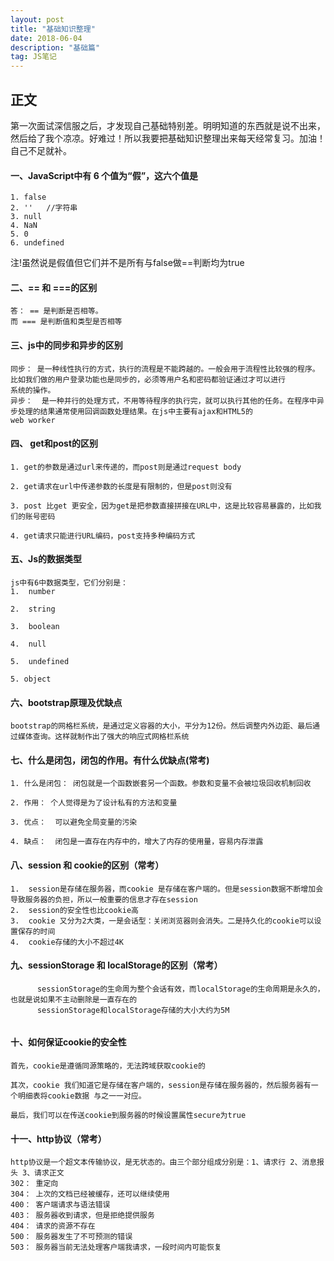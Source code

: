 ```yaml
---
layout: post
title: "基础知识整理"
date: 2018-06-04
description: "基础篇"
tag: JS笔记 
---
```


## 正文
  第一次面试深信服之后，才发现自己基础特别差。明明知道的东西就是说不出来，然后给了我个凉凉。好难过！所以我要把基础知识整理出来每天经常复习。加油！
  自己不足就补。
  #### 一、JavaScript中有 6 个值为“假”，这六个值是
```
1. false
2. ''   //字符串
3. null
4. NaN
5. 0
6. undefined
```
注!虽然说是假值但它们并不是所有与false做==判断均为true
<br>

 #### 二、== 和 ===的区别
 ```
 答： == 是判断是否相等。
 而 === 是判断值和类型是否相等
 
 ```
#### 三、js中的同步和异步的区别
```
同步： 是一种线性执行的方式，执行的流程是不能跨越的。一般会用于流程性比较强的程序。比如我们做的用户登录功能也是同步的，必须等用户名和密码都验证通过才可以进行
系统的操作。
异步：  是一种并行的处理方式，不用等待程序的执行完，就可以执行其他的任务。在程序中异步处理的结果通常使用回调函数处理结果。在js中主要有ajax和HTML5的
web worker
```
#### 四、 get和post的区别

```
1. get的参数是通过url来传递的，而post则是通过request body 

2. get请求在url中传递参数的长度是有限制的，但是post则没有

3. post 比get 更安全，因为get是把参数直接拼接在URL中，这是比较容易暴露的，比如我们的账号密码

4. get请求只能进行URL编码，post支持多种编码方式
```
#### 五、Js的数据类型

```
js中有6中数据类型，它们分别是：
1.  number

2.  string

3.  boolean

4.  null

5.  undefined

5. object

```

#### 六、bootstrap原理及优缺点

```
bootstrap的网格栏系统，是通过定义容器的大小，平分为12份。然后调整内外边距、最后通过媒体查询。这样就制作出了强大的响应式网格栏系统

```

#### 七、什么是闭包，闭包的作用。有什么优缺点(常考)

```
1. 什么是闭包： 闭包就是一个函数嵌套另一个函数。参数和变量不会被垃圾回收机制回收

2. 作用： 个人觉得是为了设计私有的方法和变量

3. 优点：  可以避免全局变量的污染

4. 缺点：  闭包是一直存在内存中的，增大了内存的使用量，容易内存泄露

```
#### 八、session 和 cookie的区别（常考）

```
1.  session是存储在服务器，而cookie 是存储在客户端的。但是session数据不断增加会导致服务器的负担，所以一般重要的信息才存在session
2.  session的安全性也比cookie高
3.  cookie 又分为2大类，一是会话型：关闭浏览器则会消失。二是持久化的cookie可以设置保存的时间
4.  cookie存储的大小不超过4K
```
#### 九、sessionStorage 和 localStorage的区别（常考）

```
      sessionStorage的生命周为整个会话有效，而localStorage的生命周期是永久的，也就是说如果不主动删除是一直存在的
      sessionStorage和localStorage存储的大小大约为5M


```
#### 十、如何保证cookie的安全性

```
首先，cookie是遵循同源策略的，无法跨域获取cookie的

其次，cookie 我们知道它是存储在客户端的，session是存储在服务器的，然后服务器有一个明细表将cookie数据 与之一一对应。

最后，我们可以在传送cookie到服务器的时候设置属性secure为true

```

#### 十一、http协议（常考）

```
http协议是一个超文本传输协议，是无状态的。由三个部分组成分别是：1、请求行 2、消息报头 3、请求正文 
302： 重定向
304： 上次的文档已经被缓存，还可以继续使用
400： 客户端请求与语法错误
403： 服务器收到请求，但是拒绝提供服务
404： 请求的资源不存在
500： 服务器发生了不可预测的错误
503： 服务器当前无法处理客户端我请求，一段时间内可能恢复


```





